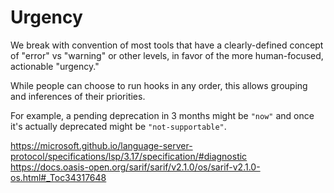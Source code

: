 # Urgency

We break with convention of most tools that have a clearly-defined concept of
"error" vs "warning" or other levels, in favor of the more human-focused,
actionable "urgency."

While people can choose to run hooks in any order, this allows grouping and
inferences of their priorities.

For example, a pending deprecation in 3 months might be `"now"` and once it's
actually deprecated might be `"not-supportable"`.

https://microsoft.github.io/language-server-protocol/specifications/lsp/3.17/specification/#diagnostic
https://docs.oasis-open.org/sarif/sarif/v2.1.0/os/sarif-v2.1.0-os.html#_Toc34317648
